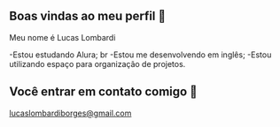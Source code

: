 ## Boas vindas ao meu perfil 💙

Meu nome é Lucas Lombardi

 -Estou estudando Alura;
 br
 -Estou me desenvolvendo em inglês;
 -Estou utilizando espaço para organização de projetos.

## Você entrar em contato comigo 💙

lucaslombardiborges@gmail.com
